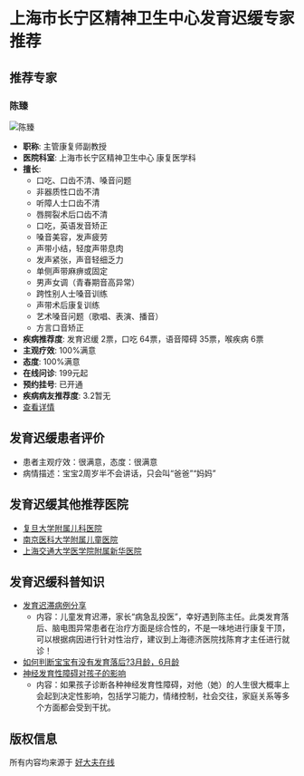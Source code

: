 # 上海市长宁区精神卫生中心发育迟缓专家推荐

## 推荐专家

### 陈臻
![陈臻](https://n3.hdfimg.com/g13/M04/8B/CD/24YBAGWd5u6AAf1vAAOaFZAHUKo069_200_200_1.jpg?a925)
- **职称**: 主管康复师副教授
- **医院科室**: 上海市长宁区精神卫生中心 康复医学科
- **擅长**: 
  - 口吃、口齿不清、嗓音问题
  - 非器质性口齿不清
  - 听障人士口齿不清
  - 唇腭裂术后口齿不清
  - 口吃，英语发音矫正
  - 嗓音美容，发声疲劳
  - 声带小结，轻度声带息肉
  - 发声紧张，声音轻细乏力
  - 单侧声带麻痹或固定
  - 男声女调（青春期音高异常）
  - 跨性别人士嗓音训练
  - 声带术后康复训练
  - 艺术嗓音问题（歌唱、表演、播音）
  - 方言口音矫正
- **疾病推荐度**: 发育迟缓 2票，口吃 64票，语音障碍 35票，喉疾病 6票
- **主观疗效**: 100%满意
- **态度**: 100%满意
- **在线问诊**: 199元起
- **预约挂号**: 已开通
- **疾病病友推荐度**: 3.2暂无
- [查看详情](https://www.haodf.com/doctor/6070455513.html)

## 发育迟缓患者评价
- 患者主观疗效：很满意，态度：很满意
- 病情描述：宝宝2周岁半不会讲话，只会叫“爸爸”“妈妈”

## 发育迟缓其他推荐医院
- [复旦大学附属儿科医院](https://www.haodf.com/hospital/421.html)
- [南京医科大学附属儿童医院](https://www.haodf.com/hospital/640.html)
- [上海交通大学医学院附属新华医院](https://www.haodf.com/hospital/426.html)

## 发育迟缓科普知识
- [发育迟滞病例分享](https://www.haodf.com/neirong/wenzhang/9393954405.html)
  - 内容：儿童发育迟滞，家长“病急乱投医”，幸好遇到陈主任。此类发育落后、脑电图异常患者在治疗方面是综合性的，不是一味地进行康复干顶，可以根据病因进行针对性治疗，建议到上海德济医院找陈育才主任进行就诊！
- [如何判断宝宝有没有发育落后?3月龄，6月龄](https://m.haodf.com/neirong/shipin/9393605075.html)
- [神经发育性障碍对孩子的影响](https://www.haodf.com/neirong/wenzhang/9393589154.html)
  - 内容：如果孩子诊断各种神经发育性障碍，对他（她）的人生很大概率上会起到决定性影响，包括学习能力，情绪控制，社会交往，家庭关系等多个方面都会受到干扰。

## 版权信息
所有内容均来源于 [好大夫在线](https://www.haodf.com/hospital/2500.html)